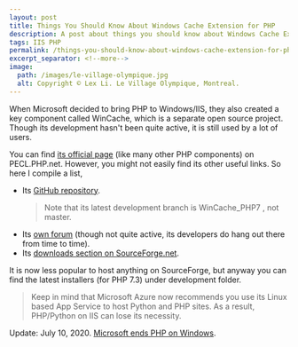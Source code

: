 ```yaml
---
layout: post
title: Things You Should Know About Windows Cache Extension for PHP
description: A post about things you should know about Windows Cache Extension for PHP and why it is not recommended to use.
tags: IIS PHP
permalink: /things-you-should-know-about-windows-cache-extension-for-php-93b7e013ea4c
excerpt_separator: <!--more-->
image:
  path: /images/le-village-olympique.jpg
  alt: Copyright © Lex Li. Le Village Olympique, Montreal.
---
```


When Microsoft decided to bring PHP to Windows/IIS, they also created a key component called WinCache, which is a separate open source project. Though its development hasn't been quite active, it is still used by a lot of users.
<!--more-->

You can find [its official page](https://pecl.php.net/package/wincache) (like many other PHP components) on PECL.PHP.net. However, you might not easily find its other useful links. So here I compile a list,

* Its [GitHub repository](https://github.com/php/pecl-caching-wincache).
  > Note that its latest development branch is WinCache_PHP7 , not master.
* Its [own forum](https://forums.iis.net/1164.aspx/1?Windows+Cache+Extension+for+PHP) (though not quite active, its developers do hang out there from time to time).
* Its [downloads section on SourceForge.net](https://sourceforge.net/projects/wincache/files/).

It is now less popular to host anything on SourceForge, but anyway you can find the latest installers (for PHP 7.3) under development folder.

> Keep in mind that Microsoft Azure now recommends you use its Linux based App Service to host Python and PHP sites. As a result, PHP/Python on IIS can lose its necessity.

Update: July 10, 2020. [Microsoft ends PHP on Windows](https://news-web.php.net/php.internals/110907).
